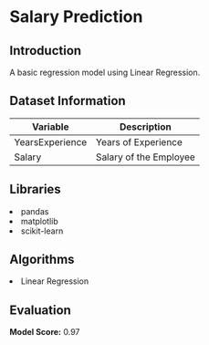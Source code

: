 # Salary Prediction


## Introduction

A basic regression model using Linear Regression.


## Dataset Information

Variable | Description
----------|--------------
YearsExperience | Years of Experience
Salary | Salary of the Employee


## Libraries

<li>pandas</li>
<li>matplotlib</li>
<li>scikit-learn</li>

## Algorithms 

<li>Linear Regression</li>

## Evaluation

**Model Score:** 0.97
